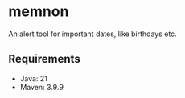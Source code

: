 # memnon

An alert tool for important dates, like birthdays etc.


## Requirements

* Java: 21
* Maven: 3.9.9
